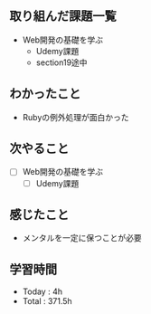 ## 取り組んだ課題一覧
- Web開発の基礎を学ぶ
    - Udemy課題
   - section19途中

## わかったこと
- Rubyの例外処理が面白かった
    
## 次やること

- [ ] Web開発の基礎を学ぶ
    - [ ] Udemy課題

## 感じたこと
- メンタルを一定に保つことが必要

## 学習時間
- Today : 4h
- Total : 371.5h